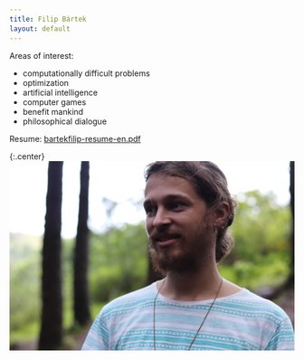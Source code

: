 ```yaml
---
title: Filip Bártek
layout: default
---
```


Areas of interest:

* computationally difficult problems
* optimization
* artificial intelligence
* computer games
* benefit mankind
* philosophical dialogue

Resume: [bartekfilip-resume-en.pdf](http://filipbartek.github.io/resume/bartekfilip-resume-en.pdf)

{:.center}
![My photo](/assets/20171001173719_IMG_0383_740.JPG)
